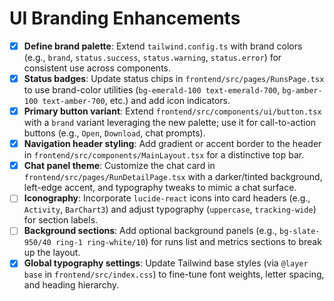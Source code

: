 # UI Branding Enhancements

- [x] **Define brand palette**: Extend `tailwind.config.ts` with brand colors (e.g., `brand`, `status.success`, `status.warning`, `status.error`) for consistent use across components.
- [x] **Status badges**: Update status chips in `frontend/src/pages/RunsPage.tsx` to use brand-color utilities (`bg-emerald-100 text-emerald-700`, `bg-amber-100 text-amber-700`, etc.) and add icon indicators.
- [x] **Primary button variant**: Extend `frontend/src/components/ui/button.tsx` with a `brand` variant leveraging the new palette; use it for call-to-action buttons (e.g., `Open`, `Download`, chat prompts).
- [x] **Navigation header styling**: Add gradient or accent border to the header in `frontend/src/components/MainLayout.tsx` for a distinctive top bar.
- [x] **Chat panel theme**: Customize the chat card in `frontend/src/pages/RunDetailPage.tsx` with a darker/tinted background, left-edge accent, and typography tweaks to mimic a chat surface.
- [ ] **Iconography**: Incorporate `lucide-react` icons into card headers (e.g., `Activity`, `BarChart3`) and adjust typography (`uppercase`, `tracking-wide`) for section labels.
- [ ] **Background sections**: Add optional background panels (e.g., `bg-slate-950/40 ring-1 ring-white/10`) for runs list and metrics sections to break up the layout.
- [x] **Global typography settings**: Update Tailwind base styles (via `@layer base` in `frontend/src/index.css`) to fine-tune font weights, letter spacing, and heading hierarchy.
